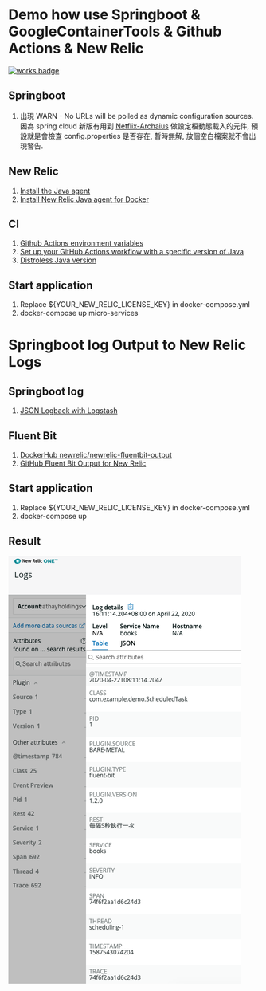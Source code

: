 # Demo how use Springboot & GoogleContainerTools & Github Actions & New Relic
[![works badge](https://cdn.jsdelivr.net/gh/nikku/works-on-my-machine@v0.2.0/badge.svg)](https://github.com/nikku/works-on-my-machine)

## Springboot
1. 出現 WARN - No URLs will be polled as dynamic configuration sources.
因為 spring cloud 新版有用到 [Netflix-Archaius](https://github.com/Netflix/archaius/wiki/Getting-Started) 做設定檔動態載入的元件, 預設就是會檢查 config.properties 是否存在, 暫時無解, 放個空白檔案就不會出現警告.

## New Relic
1. [Install the Java agent](https://docs.newrelic.com/docs/agents/java-agent/installation/install-java-agent)
2. [Install New Relic Java agent for Docker](https://docs.newrelic.com/docs/agents/java-agent/additional-installation/install-new-relic-java-agent-docker)

## CI
1. [Github Actions environment variables](https://help.github.com/en/actions/configuring-and-managing-workflows/using-environment-variables)
2. [Set up your GitHub Actions workflow with a specific version of Java](https://github.com/actions/setup-java#apache-maven-with-a-settings-path)
3. [Distroless Java version](https://github.com/GoogleContainerTools/distroless/tree/master/java)

## Start application
1. Replace ${YOUR_NEW_RELIC_LICENSE_KEY} in docker-compose.yml
2. docker-compose up micro-services

# Springboot log Output to New Relic Logs

## Springboot log
1. [JSON Logback with Logstash](https://cloud.spring.io/spring-cloud-sleuth/reference/html/#json-logback-with-logstash)

## Fluent Bit
1. [DockerHub newrelic/newrelic-fluentbit-output](https://hub.docker.com/r/newrelic/newrelic-fluentbit-output)
2. [GitHub Fluent Bit Output for New Relic](https://github.com/newrelic/newrelic-fluent-bit-output)

## Start application
1. Replace ${YOUR_NEW_RELIC_LICENSE_KEY} in docker-compose.yml
2. docker-compose up

## Result
![newrelic-logs](https://raw.githubusercontent.com/samzhu/test-001/master/images/newrelic-logs.png)